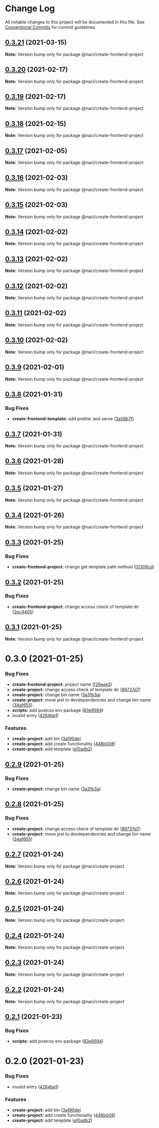 # Change Log

All notable changes to this project will be documented in this file.
See [Conventional Commits](https://conventionalcommits.org) for commit guidelines.

## [0.3.21](https://github.com/NaciAkce/frontend/compare/@naci/create-frontend-project@0.3.20...@naci/create-frontend-project@0.3.21) (2021-03-15)

**Note:** Version bump only for package @naci/create-frontend-project





## [0.3.20](https://github.com/NaciAkce/frontend/compare/@naci/create-frontend-project@0.3.19...@naci/create-frontend-project@0.3.20) (2021-02-17)

**Note:** Version bump only for package @naci/create-frontend-project





## [0.3.19](https://github.com/NaciAkce/frontend/compare/@naci/create-frontend-project@0.3.18...@naci/create-frontend-project@0.3.19) (2021-02-17)

**Note:** Version bump only for package @naci/create-frontend-project





## [0.3.18](https://github.com/NaciAkce/frontend/compare/@naci/create-frontend-project@0.3.17...@naci/create-frontend-project@0.3.18) (2021-02-15)

**Note:** Version bump only for package @naci/create-frontend-project





## [0.3.17](https://github.com/NaciAkce/frontend/compare/@naci/create-frontend-project@0.3.16...@naci/create-frontend-project@0.3.17) (2021-02-05)

**Note:** Version bump only for package @naci/create-frontend-project





## [0.3.16](https://github.com/NaciAkce/frontend/compare/@naci/create-frontend-project@0.3.15...@naci/create-frontend-project@0.3.16) (2021-02-03)

**Note:** Version bump only for package @naci/create-frontend-project





## [0.3.15](https://github.com/NaciAkce/frontend/compare/@naci/create-frontend-project@0.3.14...@naci/create-frontend-project@0.3.15) (2021-02-03)

**Note:** Version bump only for package @naci/create-frontend-project





## [0.3.14](https://github.com/NaciAkce/frontend/compare/@naci/create-frontend-project@0.3.13...@naci/create-frontend-project@0.3.14) (2021-02-02)

**Note:** Version bump only for package @naci/create-frontend-project





## [0.3.13](https://github.com/NaciAkce/frontend/compare/@naci/create-frontend-project@0.3.12...@naci/create-frontend-project@0.3.13) (2021-02-02)

**Note:** Version bump only for package @naci/create-frontend-project





## [0.3.12](https://github.com/NaciAkce/frontend/compare/@naci/create-frontend-project@0.3.11...@naci/create-frontend-project@0.3.12) (2021-02-02)

**Note:** Version bump only for package @naci/create-frontend-project





## [0.3.11](https://github.com/NaciAkce/frontend/compare/@naci/create-frontend-project@0.3.10...@naci/create-frontend-project@0.3.11) (2021-02-02)

**Note:** Version bump only for package @naci/create-frontend-project





## [0.3.10](https://github.com/NaciAkce/frontend/compare/@naci/create-frontend-project@0.3.9...@naci/create-frontend-project@0.3.10) (2021-02-02)

**Note:** Version bump only for package @naci/create-frontend-project





## [0.3.9](https://github.com/NaciAkce/frontend/compare/@naci/create-frontend-project@0.3.8...@naci/create-frontend-project@0.3.9) (2021-02-01)

**Note:** Version bump only for package @naci/create-frontend-project





## [0.3.8](https://github.com/NaciAkce/frontend/compare/@naci/create-frontend-project@0.3.7...@naci/create-frontend-project@0.3.8) (2021-01-31)

### Bug Fixes

-   **create-frontend-template:** add prettier and serve ([3a08b7f](https://github.com/NaciAkce/frontend/commit/3a08b7f6e4742d1053c56c9ea5fd0cdda0aa84ae))

## [0.3.7](https://github.com/NaciAkce/frontend/compare/@naci/create-frontend-project@0.3.6...@naci/create-frontend-project@0.3.7) (2021-01-31)

**Note:** Version bump only for package @naci/create-frontend-project

## [0.3.6](https://github.com/NaciAkce/frontend/compare/@naci/create-frontend-project@0.3.5...@naci/create-frontend-project@0.3.6) (2021-01-28)

**Note:** Version bump only for package @naci/create-frontend-project

## [0.3.5](https://github.com/NaciAkce/frontend/compare/@naci/create-frontend-project@0.3.4...@naci/create-frontend-project@0.3.5) (2021-01-27)

**Note:** Version bump only for package @naci/create-frontend-project

## [0.3.4](https://github.com/NaciAkce/frontend/compare/@naci/create-frontend-project@0.3.3...@naci/create-frontend-project@0.3.4) (2021-01-26)

**Note:** Version bump only for package @naci/create-frontend-project

## [0.3.3](https://github.com/NaciAkce/frontend/compare/@naci/create-frontend-project@0.3.2...@naci/create-frontend-project@0.3.3) (2021-01-25)

### Bug Fixes

-   **create-frontend-project:** change get template path method ([01309cd](https://github.com/NaciAkce/frontend/commit/01309cd15d211a0a8a1bb2bbf1cec93d4244da88))

## [0.3.2](https://github.com/NaciAkce/frontend/compare/@naci/create-frontend-project@0.3.1...@naci/create-frontend-project@0.3.2) (2021-01-25)

### Bug Fixes

-   **create-frontend-project:** change access check of template dir ([2ec4405](https://github.com/NaciAkce/frontend/commit/2ec440585de48ffcfc28ff7016a294bf37fe949a))

## [0.3.1](https://github.com/NaciAkce/frontend/compare/@naci/create-frontend-project@0.3.0...@naci/create-frontend-project@0.3.1) (2021-01-25)

**Note:** Version bump only for package @naci/create-frontend-project

# 0.3.0 (2021-01-25)

### Bug Fixes

-   **create-frontend-project:** project name ([f26eee5](https://github.com/NaciAkce/frontend/commit/f26eee52de2136f37357b3a9b17a86ac4e387c29))
-   **create-project:** change access check of template dir ([89737d7](https://github.com/NaciAkce/frontend/commit/89737d7bae064ba375f73f69fd404435a67d6ab1))
-   **create-project:** change bin name ([3a31b3a](https://github.com/NaciAkce/frontend/commit/3a31b3aa73db2af384c3e2abbc93d6b73db9c99a))
-   **create-project:** move jest to devdependencies and change bin name ([34af655](https://github.com/NaciAkce/frontend/commit/34af655103a56188861228c74c81d02bc360c7eb))
-   **scripts:** add postcss env package ([83e9594](https://github.com/NaciAkce/frontend/commit/83e95947ccfe34c44754cddf432a233476832729))
-   invalid entry ([4264be1](https://github.com/NaciAkce/frontend/commit/4264be101c24fc1607a5e2e075f5fa4002b5c205))

### Features

-   **create-project:** add bin ([3a190de](https://github.com/NaciAkce/frontend/commit/3a190de077b2edfa805a7bc0e15ccca7309a3e32))
-   **create-project:** add create functionality ([448b008](https://github.com/NaciAkce/frontend/commit/448b008804f076630f5c8d9ebacf264a26f50f19))
-   **create-project:** add template ([a10adb2](https://github.com/NaciAkce/frontend/commit/a10adb2145ae27bcc498f8d11ef40e7dbaebb11f))

## [0.2.9](https://github.com/NaciAkce/frontend/compare/@naci/create-project@0.2.8...@naci/create-project@0.2.9) (2021-01-25)

### Bug Fixes

-   **create-project:** change bin name ([3a31b3a](https://github.com/NaciAkce/frontend/commit/3a31b3aa73db2af384c3e2abbc93d6b73db9c99a))

## [0.2.8](https://github.com/NaciAkce/frontend/compare/@naci/create-project@0.2.7...@naci/create-project@0.2.8) (2021-01-25)

### Bug Fixes

-   **create-project:** change access check of template dir ([89737d7](https://github.com/NaciAkce/frontend/commit/89737d7bae064ba375f73f69fd404435a67d6ab1))
-   **create-project:** move jest to devdependencies and change bin name ([34af655](https://github.com/NaciAkce/frontend/commit/34af655103a56188861228c74c81d02bc360c7eb))

## [0.2.7](https://github.com/NaciAkce/frontend/compare/@naci/create-project@0.2.6...@naci/create-project@0.2.7) (2021-01-24)

**Note:** Version bump only for package @naci/create-project

## [0.2.6](https://github.com/NaciAkce/frontend/compare/@naci/create-project@0.2.5...@naci/create-project@0.2.6) (2021-01-24)

**Note:** Version bump only for package @naci/create-project

## [0.2.5](https://github.com/NaciAkce/frontend/compare/@naci/create-project@0.2.4...@naci/create-project@0.2.5) (2021-01-24)

**Note:** Version bump only for package @naci/create-project

## [0.2.4](https://github.com/NaciAkce/frontend/compare/@naci/create-project@0.2.3...@naci/create-project@0.2.4) (2021-01-24)

**Note:** Version bump only for package @naci/create-project

## [0.2.3](https://github.com/NaciAkce/frontend/compare/@naci/create-project@0.2.1...@naci/create-project@0.2.3) (2021-01-24)

**Note:** Version bump only for package @naci/create-project

## [0.2.2](https://github.com/NaciAkce/frontend/compare/@naci/create-project@0.2.1...@naci/create-project@0.2.2) (2021-01-24)

**Note:** Version bump only for package @naci/create-project

## [0.2.1](https://github.com/NaciAkce/frontend/compare/@naci/create-project@0.2.0...@naci/create-project@0.2.1) (2021-01-23)

### Bug Fixes

-   **scripts:** add postcss env package ([83e9594](https://github.com/NaciAkce/frontend/commit/83e95947ccfe34c44754cddf432a233476832729))

# 0.2.0 (2021-01-23)

### Bug Fixes

-   invalid entry ([4264be1](https://github.com/NaciAkce/frontend/commit/4264be101c24fc1607a5e2e075f5fa4002b5c205))

### Features

-   **create-project:** add bin ([3a190de](https://github.com/NaciAkce/frontend/commit/3a190de077b2edfa805a7bc0e15ccca7309a3e32))
-   **create-project:** add create functionality ([448b008](https://github.com/NaciAkce/frontend/commit/448b008804f076630f5c8d9ebacf264a26f50f19))
-   **create-project:** add template ([a10adb2](https://github.com/NaciAkce/frontend/commit/a10adb2145ae27bcc498f8d11ef40e7dbaebb11f))
